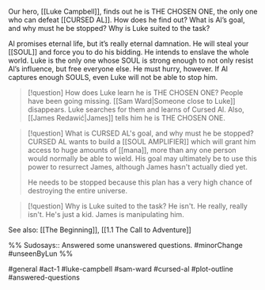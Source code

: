 Our hero, [[Luke Campbell]], finds out he is THE CHOSEN ONE, the only one who can defeat [[CURSED AL]]. How does he find out? What is Al’s goal, and why must he be stopped? Why is Luke suited to the task?

Al promises eternal life, but it’s really eternal damnation. He will steal your [[SOUL]] and force you to do his bidding. He intends to enslave the whole world. Luke is the only one whose SOUL is strong enough to not only resist Al’s influence, but free everyone else. He must hurry, however. If Al captures enough SOULS, even Luke will not be able to stop him.

>[!question] How does Luke learn he is THE CHOSEN ONE?
>People have been going missing. [[Sam Ward|Someone close to Luke]] disappears. Luke searches for them and learns of Cursed Al. Also, [[James Redawić|James]] tells him he is THE CHOSEN ONE.

>[!question] What is CURSED AL's goal, and why must he be stopped?
>CURSED AL wants to build a [[SOUL AMPLIFIER]] which will grant him access to huge amounts of [[mana]], more than any one person would normally be able to wield. His goal may ultimately be to use this power to resurrect James, although James hasn't actually died yet.
>
>He needs to be stopped because this plan has a very high chance of destroying the entire universe.

>[!question] Why is Luke suited to the task?
>He isn't. He really, really isn't. He's just a kid. James is manipulating him.

See also: [[The Beginning]], [[1.1 The Call to Adventure]]

%%
Sudosays:: Answered some unanswered questions.
#minorChange #unseenByLun 
%%

#general #act-1 #luke-campbell #sam-ward #cursed-al #plot-outline #answered-questions 